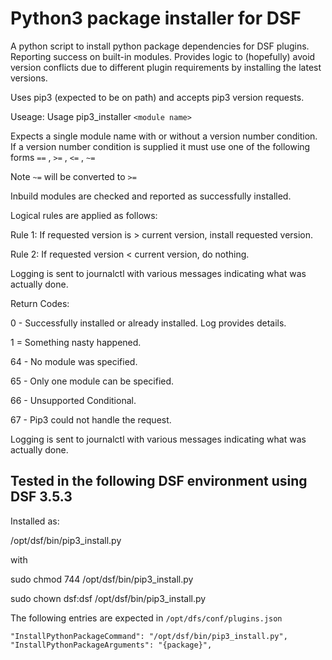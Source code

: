 # Python3 package installer for DSF

A python script to install python package dependencies for DSF plugins.
Reporting success on built-in modules.
Provides logic to (hopefully) avoid version conflicts due to different plugin requirements by installing the latest versions.

Uses pip3 (expected to be on path) and accepts pip3 version requests.

Useage:
Usage pip3_installer `<module name>`

Expects a single module name with or without a version number condition.
If a version number condition is supplied it must use one of the following forms
`==` , `>=` , `<=` , `~=`

Note `~=` will be converted to `>=`

Inbuild modules are checked and reported as successfully installed.

Logical rules are applied as follows:

Rule 1:  If requested version is > current version, install requested version.

Rule 2:  If requested version < current version, do nothing.

Logging is sent to journalctl with various messages indicating what was actually done.

Return Codes:

0 - Successfully installed or already installed.  Log provides details.

1 = Something nasty happened.

64 - No module was specified.

65 - Only one module can be specified.

66 - Unsupported Conditional.

67 - Pip3 could not handle the request.

Logging is sent to journalctl with various messages indicating what was actually done.

## Tested in the following DSF environment using DSF 3.5.3

Installed as:

/opt/dsf/bin/pip3_install.py

with

sudo chmod 744 /opt/dsf/bin/pip3_install.py

sudo chown dsf:dsf /opt/dsf/bin/pip3_install.py

The following entries are expected in `/opt/dfs/conf/plugins.json`

  ```
  "InstallPythonPackageCommand": "/opt/dsf/bin/pip3_install.py",
  "InstallPythonPackageArguments": "{package}",
  ```
